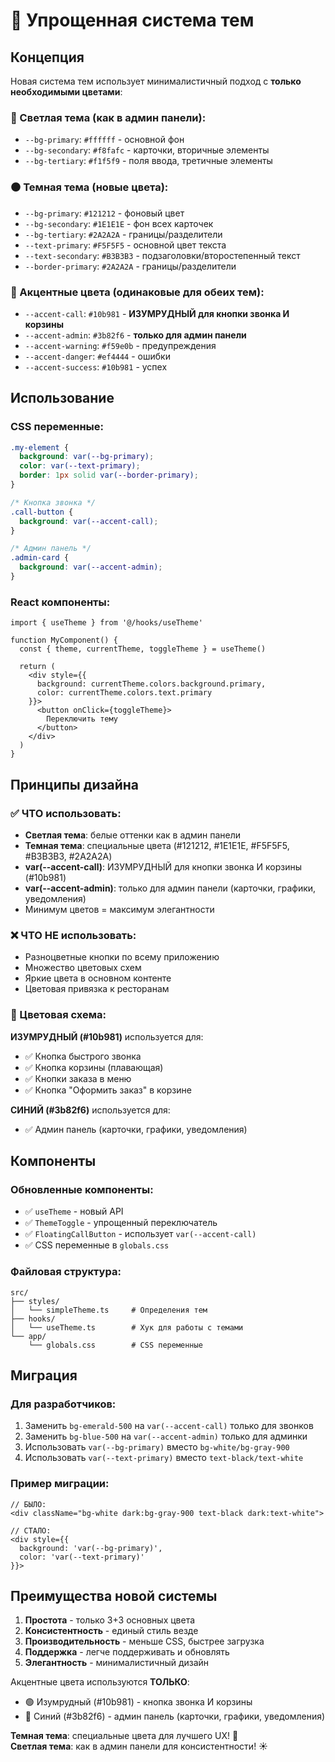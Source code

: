 # 🎨 Упрощенная система тем

## Концепция

Новая система тем использует минималистичный подход с **только необходимыми цветами**:

### 🤍 Светлая тема (как в админ панели):
- `--bg-primary`: `#ffffff` - основной фон
- `--bg-secondary`: `#f8fafc` - карточки, вторичные элементы  
- `--bg-tertiary`: `#f1f5f9` - поля ввода, третичные элементы

### ⚫ Темная тема (новые цвета):
- `--bg-primary`: `#121212` - фоновый цвет
- `--bg-secondary`: `#1E1E1E` - фон всех карточек
- `--bg-tertiary`: `#2A2A2A` - границы/разделители
- `--text-primary`: `#F5F5F5` - основной цвет текста
- `--text-secondary`: `#B3B3B3` - подзаголовки/второстепенный текст
- `--border-primary`: `#2A2A2A` - границы/разделители

### 🎯 Акцентные цвета (одинаковые для обеих тем):
- `--accent-call`: `#10b981` - **ИЗУМРУДНЫЙ для кнопки звонка И корзины**
- `--accent-admin`: `#3b82f6` - **только для админ панели**
- `--accent-warning`: `#f59e0b` - предупреждения
- `--accent-danger`: `#ef4444` - ошибки
- `--accent-success`: `#10b981` - успех

## Использование

### CSS переменные:
```css
.my-element {
  background: var(--bg-primary);
  color: var(--text-primary);
  border: 1px solid var(--border-primary);
}

/* Кнопка звонка */
.call-button {
  background: var(--accent-call);
}

/* Админ панель */
.admin-card {
  background: var(--accent-admin);
}
```

### React компоненты:
```tsx
import { useTheme } from '@/hooks/useTheme'

function MyComponent() {
  const { theme, currentTheme, toggleTheme } = useTheme()
  
  return (
    <div style={{ 
      background: currentTheme.colors.background.primary,
      color: currentTheme.colors.text.primary 
    }}>
      <button onClick={toggleTheme}>
        Переключить тему
      </button>
    </div>
  )
}
```

## Принципы дизайна

### ✅ ЧТО использовать:
- **Светлая тема**: белые оттенки как в админ панели
- **Темная тема**: специальные цвета (#121212, #1E1E1E, #F5F5F5, #B3B3B3, #2A2A2A)
- **var(--accent-call)**: ИЗУМРУДНЫЙ для кнопки звонка И корзины (#10b981)
- **var(--accent-admin)**: только для админ панели (карточки, графики, уведомления)
- Минимум цветов = максимум элегантности

### ❌ ЧТО НЕ использовать:
- Разноцветные кнопки по всему приложению
- Множество цветовых схем
- Яркие цвета в основном контенте
- Цветовая привязка к ресторанам

### 🎨 Цветовая схема:
**ИЗУМРУДНЫЙ (#10b981)** используется для:
- ✅ Кнопка быстрого звонка
- ✅ Кнопка корзины (плавающая)
- ✅ Кнопки заказа в меню
- ✅ Кнопка "Оформить заказ" в корзине

**СИНИЙ (#3b82f6)** используется для:
- ✅ Админ панель (карточки, графики, уведомления)

## Компоненты

### Обновленные компоненты:
- ✅ `useTheme` - новый API
- ✅ `ThemeToggle` - упрощенный переключатель
- ✅ `FloatingCallButton` - использует `var(--accent-call)`
- ✅ CSS переменные в `globals.css`

### Файловая структура:
```
src/
├── styles/
│   └── simpleTheme.ts     # Определения тем
├── hooks/
│   └── useTheme.ts        # Хук для работы с темами
└── app/
    └── globals.css        # CSS переменные
```

## Миграция

### Для разработчиков:
1. Заменить `bg-emerald-500` на `var(--accent-call)` только для звонков
2. Заменить `bg-blue-500` на `var(--accent-admin)` только для админки  
3. Использовать `var(--bg-primary)` вместо `bg-white/bg-gray-900`
4. Использовать `var(--text-primary)` вместо `text-black/text-white`

### Пример миграции:
```tsx
// БЫЛО:
<div className="bg-white dark:bg-gray-900 text-black dark:text-white">

// СТАЛО:
<div style={{ 
  background: 'var(--bg-primary)', 
  color: 'var(--text-primary)' 
}}>
```

## Преимущества новой системы

1. **Простота** - только 3+3 основных цвета
2. **Консистентность** - единый стиль везде
3. **Производительность** - меньше CSS, быстрее загрузка
4. **Поддержка** - легче поддерживать и обновлять
5. **Элегантность** - минималистичный дизайн

Акцентные цвета используются **ТОЛЬКО**:
- 🟢 Изумрудный (#10b981) - кнопка звонка И корзины
- 🔵 Синий (#3b82f6) - админ панель (карточки, графики, уведомления)

**Темная тема**: специальные цвета для лучшего UX! 🌙  
**Светлая тема**: как в админ панели для консистентности! ☀️
